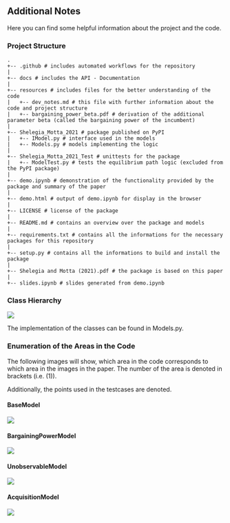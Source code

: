 ## Additional Notes

Here you can find some helpful information about the project and the code.

### Project Structure

```
.
+-- .github # includes automated workflows for the repository
|
+-- docs # includes the API - Documentation
|
+-- resources # includes files for the better understanding of the code
|   +-- dev_notes.md # this file with further information about the code and project structure
|   +-- bargaining_power_beta.pdf # derivation of the additional parameter beta (called the bargaining power of the incumbent)
|
+-- Shelegia_Motta_2021 # package published on PyPI
|   +-- IModel.py # interface used in the models
|   +-- Models.py # models implementing the logic
|
+-- Shelegia_Motta_2021_Test # unittests for the package
|   +-- ModelTest.py # tests the equilibrium path logic (excluded from the PyPI package)
|
+-- demo.ipynb # demonstration of the functionality provided by the package and summary of the paper
|
+-- demo.html # output of demo.ipynb for display in the browser
|
+-- LICENSE # license of the package
|
+-- README.md # contains an overview over the package and models 
|
+-- requirements.txt # contains all the informations for the necessary packages for this repository
|
+-- setup.py # contains all the informations to build and install the package
|
+-- Shelegia and Motta (2021).pdf # the package is based on this paper
|
+-- slides.ipynb # slides generated from demo.ipynb
```

### Class Hierarchy
![](images/plots-uml_class.svg)

The implementation of the classes can be found in Models.py.

### Enumeration of the Areas in the Code

The following images will show, which area in the code corresponds to which area in the images in the paper.
The number of the area is denoted in brackets (i.e. (1)).

Additionally, the points used in the testcases are denoted.

#### BaseModel
![](images/plots-base.svg)

#### BargainingPowerModel
![](images/plots-bargaining_power.svg)

#### UnobservableModel
![](images/plots-unobservable.svg)

#### AcquisitionModel
![](images/plots-acquisition.svg)
